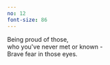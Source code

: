 ```yaml
---
no: 12
font-size: 86
---
```


Being proud of those,  
who you've never met or known -  
Brave fear in those eyes. 

